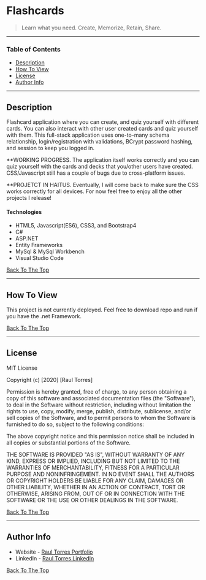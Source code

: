 # Flashcards


> Learn what you need. Create, Memorize, Retain, Share.

---

### Table of Contents

- [Description](#description)
- [How To View](#how-to-view)
- [License](#license)
- [Author Info](#author-info)

---

## Description


Flashcard application where you can create, and quiz yourself with different cards. You can also interact with other user created cards and quiz yourself with them. This full-stack application uses one-to-many schema relationship, login/registration with validations, BCrypt password hashing, and session to keep you logged in. 

**WORKING PROGRESS. The application itself works correctly and you can quiz yourself with the cards and decks that you/other users have created. CSS/Javascript still has a couple of bugs due to cross-platform issues.

**PROJETCT IN HAITUS. Eventually, I will come back to make sure the CSS works correctly for all devices. For now feel free to enjoy all the other projects I release!

#### Technologies

- HTML5, Javascript(ES6), CSS3, and Bootstrap4
- C#
- ASP.NET
- Entity Frameworks
- MySql & MySql Workbench
- Visual Studio Code

[Back To The Top](#Flashcards)

---

## How To View

This project is not currently deployed. Feel free to download repo and run if you have the .net Framework.

[Back To The Top](#Flashcards)

---


## License

MIT License

Copyright (c) [2020] [Raul Torres]

Permission is hereby granted, free of charge, to any person obtaining a copy
of this software and associated documentation files (the "Software"), to deal
in the Software without restriction, including without limitation the rights
to use, copy, modify, merge, publish, distribute, sublicense, and/or sell
copies of the Software, and to permit persons to whom the Software is
furnished to do so, subject to the following conditions:

The above copyright notice and this permission notice shall be included in all
copies or substantial portions of the Software.

THE SOFTWARE IS PROVIDED "AS IS", WITHOUT WARRANTY OF ANY KIND, EXPRESS OR
IMPLIED, INCLUDING BUT NOT LIMITED TO THE WARRANTIES OF MERCHANTABILITY,
FITNESS FOR A PARTICULAR PURPOSE AND NONINFRINGEMENT. IN NO EVENT SHALL THE
AUTHORS OR COPYRIGHT HOLDERS BE LIABLE FOR ANY CLAIM, DAMAGES OR OTHER
LIABILITY, WHETHER IN AN ACTION OF CONTRACT, TORT OR OTHERWISE, ARISING FROM,
OUT OF OR IN CONNECTION WITH THE SOFTWARE OR THE USE OR OTHER DEALINGS IN THE
SOFTWARE.

[Back To The Top](#Flashcards)

---

## Author Info

- Website - [Raul Torres Portfolio](www.rauldev.com)
- LinkedIn - [Raul Torres LinkedIn](https://www.linkedin.com/in/raul%E2%80%94torres/)

[Back To The Top](#Flashcards)
